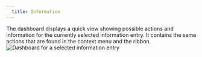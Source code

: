 ```yaml
---
  title: Information
---
```

The dashboard displays a quick view showing possible actions and information for the currently selected information entry. It contains the same actions that are found in the context menu and the ribbon.  
![Dashboard for a selected information entry](https://webdevolutions.azureedge.net/docs/en/rdm/mac/clip6012.png) 
